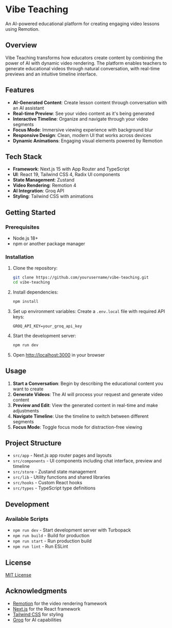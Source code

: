 # Vibe Teaching

An AI-powered educational platform for creating engaging video lessons using Remotion.

## Overview

Vibe Teaching transforms how educators create content by combining the power of AI with dynamic video rendering. The platform enables teachers to generate educational videos through natural conversation, with real-time previews and an intuitive timeline interface.

## Features

- **AI-Generated Content**: Create lesson content through conversation with an AI assistant
- **Real-time Preview**: See your video content as it's being generated
- **Interactive Timeline**: Organize and navigate through your video segments
- **Focus Mode**: Immersive viewing experience with background blur
- **Responsive Design**: Clean, modern UI that works across devices
- **Dynamic Animations**: Engaging visual elements powered by Remotion

## Tech Stack

- **Framework**: Next.js 15 with App Router and TypeScript
- **UI**: React 19, Tailwind CSS 4, Radix UI components
- **State Management**: Zustand
- **Video Rendering**: Remotion 4
- **AI Integration**: Groq API
- **Styling**: Tailwind CSS with animations

## Getting Started

### Prerequisites

- Node.js 18+ 
- npm or another package manager

### Installation

1. Clone the repository:
   ```bash
   git clone https://github.com/yourusername/vibe-teaching.git
   cd vibe-teaching
   ```

2. Install dependencies:
   ```bash
   npm install
   ```

3. Set up environment variables:
   Create a `.env.local` file with required API keys:
   ```
   GROQ_API_KEY=your_groq_api_key
   ```

4. Start the development server:
   ```bash
   npm run dev
   ```

5. Open [http://localhost:3000](http://localhost:3000) in your browser

## Usage

1. **Start a Conversation**: Begin by describing the educational content you want to create
2. **Generate Videos**: The AI will process your request and generate video content
3. **Preview and Edit**: View the generated content in real-time and make adjustments
4. **Navigate Timeline**: Use the timeline to switch between different segments
5. **Focus Mode**: Toggle focus mode for distraction-free viewing

## Project Structure

- `src/app` - Next.js app router pages and layouts
- `src/components` - UI components including chat interface, preview and timeline
- `src/store` - Zustand state management
- `src/lib` - Utility functions and shared libraries
- `src/hooks` - Custom React hooks
- `src/types` - TypeScript type definitions

## Development

### Available Scripts

- `npm run dev` - Start development server with Turbopack
- `npm run build` - Build for production
- `npm run start` - Run production build
- `npm run lint` - Run ESLint

## License

[MIT License](LICENSE)

## Acknowledgments

- [Remotion](https://www.remotion.dev/) for the video rendering framework
- [Next.js](https://nextjs.org/) for the React framework
- [Tailwind CSS](https://tailwindcss.com/) for styling
- [Groq](https://groq.com/) for AI capabilities
